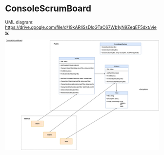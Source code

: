 # ConsoleScrumBoard

UML diagram: https://drive.google.com/file/d/19kARIiSsDloGTaC67Wb1yN9ZeqEF5dxt/view

![UML diagram](diagram.png?raw=true "ConsoleScrumBoard")
